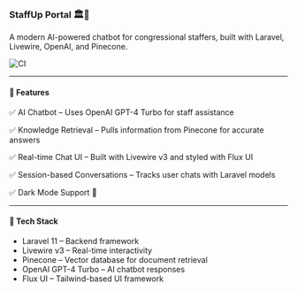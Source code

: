 ### StaffUp Portal 🏛️💬

A modern AI-powered chatbot for congressional staffers, built with Laravel, Livewire, OpenAI, and Pinecone.

![CI](https://github.com/<your-org>/<your-repo>/actions/workflows/ci.yml/badge.svg)

---

#### 📌 Features
✅ AI Chatbot – Uses OpenAI GPT-4 Turbo for staff assistance

✅ Knowledge Retrieval – Pulls information from Pinecone for accurate answers

✅ Real-time Chat UI – Built with Livewire v3 and styled with Flux UI

✅ Session-based Conversations – Tracks user chats with Laravel models

✅ Dark Mode Support 🌙

---

#### 🚀 Tech Stack
* Laravel 11 – Backend framework
* Livewire v3 – Real-time interactivity
* Pinecone – Vector database for document retrieval
* OpenAI GPT-4 Turbo – AI chatbot responses
* Flux UI – Tailwind-based UI framework
